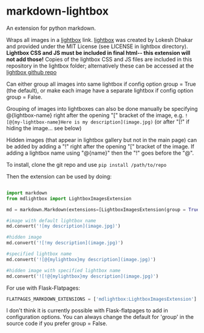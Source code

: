 # markdown-lightbox

An extension for python markdown.

Wraps all images in a [lightbox](http://lokeshdhakar.com/projects/lightbox2/) link.  [lightbox](http://lokeshdhakar.com/projects/lightbox2/) was created by Lokesh Dhakar and provided under the MIT License (see LICENSE in lightbox directory). **Lightbox CSS and JS must be included in final html-- this extension will not add those!** Copies of the lightbox CSS and JS files are included in this repository in the lightbox folder; alternatively these can be accessed at the [lightbox github repo](https://github.com/lokesh/lightbox2)


Can either group all images into same lightbox if config option group = True (the default), or make each image have a separate lightbox if config option group = False.

Grouping of images into lightboxes can also be done manually be specifying @{lightbox-name} right after the opening "[" bracket of the image, e.g. ```![@{my-lightbox-name}Here is my description](image.jpg)``` (or after "[!" if hiding the image... see below)

Hidden images (that appear in lightbox gallery but not in the main page) can be added by adding a "!" right after the opening "[" bracket of the image.  If adding a lightbox name using "@{name}" then the "!" goes before the "@".

To install, clone the git repo and use ```pip install /path/to/repo```

Then the extension can be used by doing:
```python

import markdown
from mdlightbox import LightboxImagesExtension

md = markdown.Markdown(extensions=[LightboxImagesExtension(group = True)])

#image with default lightbox name
md.convert('![my description](image.jpg)')

#hidden image
md.convert('![!my description](image.jpg)')

#specified lightbox name
md.convert('![@{mylightbox}my description](image.jpg)')

#hidden image with specified lightbox name
md.convert('![!@{mylightbox}my description](image.jpg)')

```

For use with Flask-Flatpages:

```python
FLATPAGES_MARKDOWN_EXTENSIONS = ['mdlightbox:LightboxImagesExtension']
```

I don't think it is currently possible with Flask-flatpages to add in configuration options.  You can always change the default for 'group' in the source code if you prefer group = False.





